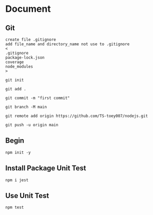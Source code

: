# Document
## Git
```
create file .gitignore
add file_name and directory_name not use to .gitignore
<
.gitignore
package-lock.json
coverage
node_modules
>
```
```
git init
```
```
git add .
```
```
git commit -m "first commit"
```
```
git branch -M main
```
```
git remote add origin https://github.com/TS-toey007/nodejs.git
```
```
git push -u origin main
```
## Begin
```
npm init -y
```
## Install Package Unit Test
```
npm i jest
```
## Use Unit Test
```
npm test
```